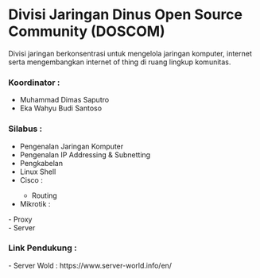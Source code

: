 # Divisi Jaringan Dinus Open Source Community (DOSCOM)
Divisi jaringan berkonsentrasi untuk mengelola jaringan komputer, internet serta mengembangkan internet of thing di ruang lingkup komunitas.

<h3>Koordinator :</h3>
<ul>
    <li>Muhammad Dimas Saputro</li>
    <li>Eka Wahyu Budi Santoso</li>
</ul>

<h3>Silabus :</h3>
<ul>
    <li>Pengenalan Jaringan Komputer</li>
    <li>Pengenalan IP Addressing & Subnetting</li>
    <li>Pengkabelan</li>
    <li>Linux Shell</li>
    <li>Cisco :</li>
        <ul>
            <li>Routing</li>
        </ul>
    <li>Mikrotik :</li>
</ul>
    - Proxy <br>
- Server <br>
<h3>Link Pendukung :</h3>
- Server Wold : https://www.server-world.info/en/

